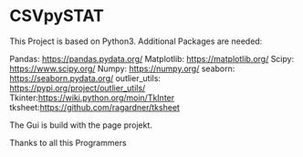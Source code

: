 # CSVpySTAT

This Project is based on Python3.
Additional Packages are needed:

Pandas: https://pandas.pydata.org/
Matplotlib: https://matplotlib.org/
Scipy: https://www.scipy.org/
Numpy: https://numpy.org/
seaborn: https://seaborn.pydata.org/
outlier_utils: https://pypi.org/project/outlier_utils/
Tkinter:https://wiki.python.org/moin/TkInter
tksheet:https://github.com/ragardner/tksheet


The Gui is build with the page projekt.

Thanks to all this Programmers

